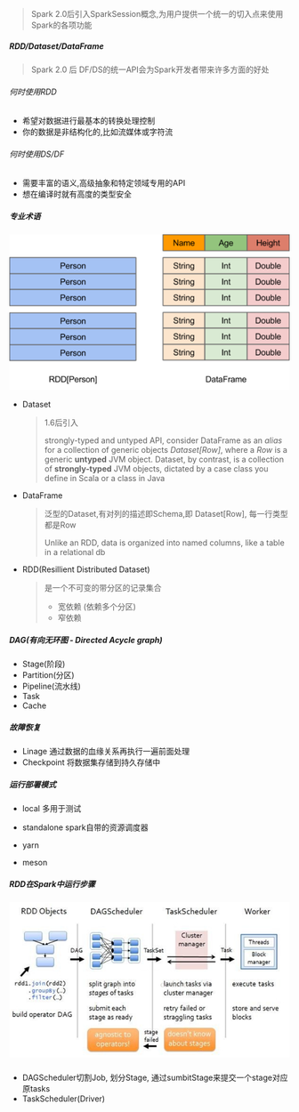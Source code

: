 > Spark 2.0后引入SparkSession概念,为用户提供一个统一的切入点来使用Spark的各项功能

##### RDD/Dataset/DataFrame

> Spark 2.0 后 DF/DS的统一API会为Spark开发者带来许多方面的好处 

###### 何时使用RDD

* 希望对数据进行最基本的转换处理控制
* 你的数据是非结构化的,比如流媒体或字符流

###### 何时使用DS/DF

* 需要丰富的语义,高级抽象和特定领域专用的API
* 想在编译时就有高度的类型安全

##### 专业术语

![RDD DS DF](rdd-df-ds.jpg)

* Dataset

  > 1.6后引入
  >
  > strongly-typed and untyped API, consider DataFrame as an *alias* for a collection of generic objects *Dataset[Row]*, where a *Row* is a generic **untyped** JVM object. Dataset, by contrast, is a collection of **strongly-typed** JVM objects, dictated by a case class you define in Scala or a class in Java


* DataFrame

  > 泛型的Dataset,有对列的描述即Schema,即 Dataset[Row], 每一行类型都是Row 
  >
  > Unlike an RDD, data is organized into named columns, like a table in a relational db 

* RDD(Resillient Distributed Dataset)

  > 是一个不可变的带分区的记录集合
  >
  > * 宽依赖 (依赖多个分区)
  > * 窄依赖

##### DAG(有向无环图 - Directed Acycle graph)

* Stage(阶段)
* Partition(分区)
* Pipeline(流水线)
* Task
* Cache 

##### 故障恢复

* Linage 通过数据的血缘关系再执行一遍前面处理
* Checkpoint 将数据集存储到持久存储中

##### 运行部署模式 

* local 多用于测试 


* standalone spark自带的资源调度器
* yarn
* meson

##### RDD在Spark中运行步骤

##### ![运行流程](rdd-dag-task-worker.png)

* DAGScheduler切割Job, 划分Stage, 通过sumbitStage来提交一个stage对应原tasks 
* TaskScheduler(Driver)

